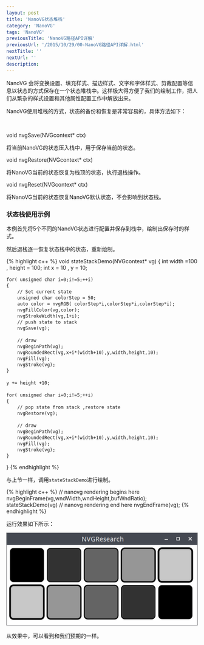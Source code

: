```yaml
---
layout: post
title: 'NanoVG状态堆栈'
category: 'NanoVG'
tags: 'NanoVG'
previousTitle: 'NanoVG路径API详解'
previousUrl: '/2015/10/29/00-NanoVG路径API详解.html'
nextTitle: ''
nextUrl: ''
description:
---
```


NanoVG 会将变换设置、填充样式、描边样式、文字和字体样式、剪裁配置等信息以状态的方式保存在一个状态堆栈中。这样极大得方便了我们的绘制工作，把人们从繁杂的样式设置和其他属性配置工作中解放出来。

NanoVG使用堆栈的方式，状态的备份和恢复是非常容易的，具体方法如下：

<br>

<p class="blue_title">void nvgSave(NVGcontext* ctx)</p>
将当前NanoVG的状态压入栈中，用于保存当前的状态。

<br>

<p class="blue_title">void nvgRestore(NVGcontext* ctx)</p>
将NanoVG当前的状态恢复为栈顶的状态，执行退栈操作。

<br>

<p class="blue_title">void nvgReset(NVGcontext* ctx)</p>
将NanoVG当前的状态恢复NanoVG默认状态，不会影响到状态栈。

<br>

### 状态栈使用示例

本例首先将5个不同的NanoVG状态进行配置并保存到栈中，绘制出保存时的样式。

然后退栈逐一恢复状态栈中的状态，重新绘制。

{% highlight c++ %}
void stateStackDemo(NVGcontext* vg)
{
    int width =100 , height = 100;
    int x = 10 , y = 10;

    for( unsigned char i=0;i!=5;++i)
    {
        // Set current state
        unsigned char colorStep = 50;
        auto color = nvgRGB( colorStep*i,colorStep*i,colorStep*i);
        nvgFillColor(vg,color);
        nvgStrokeWidth(vg,1+i);
        // push state to stack
        nvgSave(vg);

        // draw
        nvgBeginPath(vg);
        nvgRoundedRect(vg,x+i*(width+10),y,width,height,10);
        nvgFill(vg);
        nvgStroke(vg);
    }

    y += height +10;

    for( unsigned char i=0;i!=5;++i)
    {
        // pop state from stack ,restore state
        nvgRestore(vg);

        // draw
        nvgBeginPath(vg);
        nvgRoundedRect(vg,x+i*(width+10),y,width,height,10);
        nvgFill(vg);
        nvgStroke(vg);
    }
}
{% endhighlight %}

与上节一样，调用`stateStackDemo`进行绘制。

{% highlight c++ %}
// nanovg rendering begins here
nvgBeginFrame(vg,wndWidth,wndHeight,bufWndRatio);
stateStackDemo(vg)
// nanovg rendering end here
nvgEndFrame(vg);
{% endhighlight %}

运行效果如下所示：

<img class="post_center_img" src="/assets/img/nanovg/Screenshot_state_stack.png">

从效果中，可以看到和我们预期的一样。
